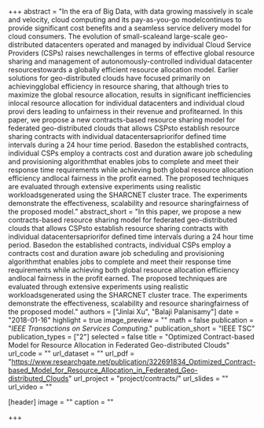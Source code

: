 +++
abstract = "In the era of Big Data, with data growing massively in scale and velocity, cloud computing and its pay-as-you-go modelcontinues to provide significant cost benefits and a seamless service delivery model for cloud consumers. The evolution of small-scaleand large-scale geo-distributed datacenters operated and managed by individual Cloud Service Providers (CSPs) raises newchallenges in terms of effective global resource sharing and management of autonomously-controlled individual datacenter resourcestowards a globally efficient resource allocation model. Earlier solutions for geo-distributed clouds have focused primarily on achievingglobal efficiency in resource sharing, that although tries to maximize the global resource allocation, results in significant inefficiencies inlocal resource allocation for individual datacenters and individual cloud provi ders leading to unfairness in their revenue and profitearned. In this paper, we propose a new contracts-based resource sharing model for federated geo-distributed clouds that allows CSPsto establish resource sharing contracts with individual datacentersapriorifor defined time intervals during a 24 hour time period. Basedon the established contracts, individual CSPs employ a contracts cost and duration aware job scheduling and provisioning algorithmthat enables jobs to complete and meet their response time requirements while achieving both global resource allocation efficiency andlocal fairness in the profit earned. The proposed techniques are evaluated through extensive experiments using realistic workloadsgenerated using the SHARCNET cluster trace. The experiments demonstrate the effectiveness, scalability and resource sharingfairness of the proposed model."
abstract_short = "In this paper, we propose a new contracts-based resource sharing model for federated geo-distributed clouds that allows CSPsto establish resource sharing contracts with individual datacentersapriorifor defined time intervals during a 24 hour time period. Basedon the established contracts, individual CSPs employ a contracts cost and duration aware job scheduling and provisioning algorithmthat enables jobs to complete and meet their response time requirements while achieving both global resource allocation efficiency andlocal fairness in the profit earned. The proposed techniques are evaluated through extensive experiments using realistic workloadsgenerated using the SHARCNET cluster trace. The experiments demonstrate the effectiveness, scalability and resource sharingfairness of the proposed model."
authors = ["Jinlai Xu", "Balaji Palanisamy"]
date = "2018-01-16"
highlight = true
image_preview = ""
math = false
publication = "*IEEE Transactions on Services Computing*."
publication_short = "IEEE TSC"
publication_types = ["2"]
selected = false
title = "Optimized Contract-based Model for Resource Allocation in Federated Geo-distributed Clouds"
url_code = ""
url_dataset = ""
url_pdf = "https://www.researchgate.net/publication/322691834_Optimized_Contract-based_Model_for_Resource_Allocation_in_Federated_Geo-distributed_Clouds"
url_project = "project/contracts/"
url_slides = ""
url_video = ""

[header]
image = ""
caption = ""

+++

